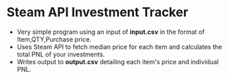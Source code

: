 # Steam API Investment Tracker
- Very simple program using an input of **input.csv** in the format of Item,QTY,Purchase price.
- Uses Steam API to fetch median price for each item and calculates the total PNL of your investments.
- Writes output to **output.csv** detailing each item's price and individual PNL.

